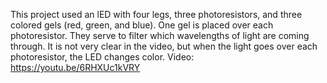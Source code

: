 This project used an lED with four legs, three photoresistors, and three colored gels (red, green, and blue). One gel is placed over each photoresistor. They serve to filter which wavelengths of light are coming through. It is not very clear in the video, but when the light goes over each photoresistor, the LED changes color. Video: https://youtu.be/6RHXUc1kVRY
